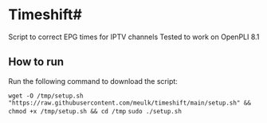 # Timeshift#
Script to correct EPG times for IPTV channels
Tested to work on OpenPLI 8.1

## How to run ##
Run the following command to download the script:

`wget -O /tmp/setup.sh "https://raw.githubusercontent.com/meulk/timeshift/main/setup.sh" && chmod +x /tmp/setup.sh && cd /tmp`
`sudo ./setup.sh`
